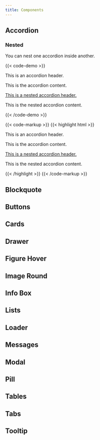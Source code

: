 ```yaml
---
title: Components
---
```


## Accordion

### Nested

You can nest one accordion inside another.

{{< code-demo >}}
<div class="accordion">
  <div href="#" class="accordion__header px-3 py-3 flex--justify-between flex--align-center background-white">
    <div class="flex flex--align-center">
      <p>This is an accordion header.</p>
    </div>
    <i class="pi-angle-down pui-accordion__icon text-med-blue"></i>
  </div>
  <div class="accordion__content background-lighter">
    <div class="px-3 py-3">
      <p>This is the accordion content.</p>
    </div>
    <div class="accordion">
      <a href="#" class="accordion__header px-3 py-3 flex flex--justify-between flex--align-center">
        <div class="flex flex--align-center">
          <p>This is a nested accordion header.</p>
        </div>
        <i class="pi-angle-down pui-accordion__icon text-med-blue"></i>
      </a>
      <div class="accordion__content background-lighter">
        <div class="px-3 py-3">
          <p>This is the nested accordion content.</p>
        </div>
      </div>
    </div>
  </div>
</div>
{{< /code-demo >}}

{{< code-markup >}}
{{< highlight html >}}
<div class="accordion">
  <div href="#" class="accordion__header px-3 py-3 flex--justify-between flex--align-center background-white">
    <div class="flex flex--align-center">
      <p>This is an accordion header.</p>
    </div>
    <i class="pi-angle-down pui-accordion__icon text-med-blue"></i>
  </div>
  <div class="accordion__content background-lighter">
    <div class="px-3 py-3">
      <p>This is the accordion content.</p>
    </div>
    <div class="accordion">
      <a href="#" class="accordion__header px-3 py-3 flex flex--justify-between flex--align-center">
        <div class="flex flex--align-center">
          <p>This is a nested accordion header.</p>
        </div>
        <i class="pi-angle-down pui-accordion__icon text-med-blue"></i>
      </a>
      <div class="accordion__content background-lighter">
        <div class="px-3 py-3">
          <p>This is the nested accordion content.</p>
        </div>
      </div>
    </div>
  </div>
</div>
{{< /highlight >}} 
{{< /code-markup >}}

## Blockquote

## Buttons

## Cards

## Drawer

## Figure Hover

## Image Round

## Info Box

## Lists

## Loader

## Messages

## Modal

## Pill

## Tables

## Tabs

## Tooltip